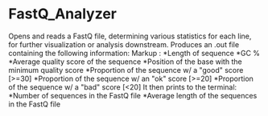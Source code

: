 # FastQ_Analyzer
Opens and reads a FastQ file, determining various statistics for each line, for further visualization or analysis downstream.
Produces an .out file containing the following information:
  Markup : *Length of sequence
  *GC %
  *Average quality score of the sequence
  *Position of the base with the minimum quality score
  *Proportion of the sequence w/ a "good" score [>=30]
  *Proportion of the sequence w/ an "ok" score [>=20]
  *Proportion of the sequence w/ a "bad" score [<20]
It then prints to the terminal:
  *Number of sequences in the FastQ file
  *Average length of the sequences in the FastQ file

